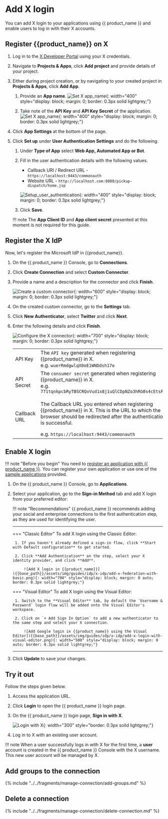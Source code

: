 # Add X login

You can add X login to your applications using {{ product_name }} and enable users to log in with their X accounts.

## Register {{product_name}} on X

1. Log in to the [X Developer Portal](https://developer.twitter.com/) using your X credentials.

2. Navigate to **Projects & Apps**, click **Add project** and provide details of your project.

3. Either during project creation, or by navigating to your created project in **Projects & Apps**, click **Add App**.

    1. Provide an **App name**.
       ![Set X app_name]({{base_path}}/assets/img/samples/x-app-name.png){: width="400" style="display: block; margin: 0; border: 0.3px solid lightgrey;"}

    2. Take note of the **API Key** and **API Key Secret** of the application.
       ![Set X app_name]({{base_path}}/assets/img/samples/x-key-token.png){: width="400" style="display: block; margin: 0; border: 0.3px solid lightgrey;"}

4. Click **App Settings** at the bottom of the page.

5. Click **Set up** under **User Authentication Settings** and do the following.

   1. Under **Type of App** select **Web App, Automated App or Bot**.

   2. Fill in the user authentication details with the following values.

      - Callback URI / Redirect URL - `https://localhost:9443/commonauth`
      - Website URL - `http://localhost.com:8080/pickup-dispatch/home.jsp`

      ![Setup_user_authentication]({{base_path}}/assets/img/samples/x-auth-config.png){: width="400" style="display: block; margin: 0; border: 0.3px solid lightgrey;"}

   3. Click **Save**.

    !!! note
        The **App Client ID** and **App client secret** presented at this moment is not required for this guide.

## Register the X IdP

Now, let's register the Microsoft IdP in {{product_name}}.

1. On the {{ product_name }} Console, go to **Connections**.

2. Click **Create Connection** and select **Custom Connector**.

3. Provide a name and a description for the connector and click **Finish**.

      ![Create a custom connector]({{base_path}}/assets/img/samples/x-custom-connector.png){: width="600" style="display: block; margin: 0; border: 0.3px solid lightgrey;"}

4. On the created custom connector, go to the **Settings** tab.

5. Click **New Authenticator**, select **Twitter** and click **Next**.

6. Enter the following details and click **Finish**.

      ![Configure the X connector]({{base_path}}/assets/img/samples/x-configure-connector.png){: width="700" style="display: block; margin: 0; border: 0.3px solid lightgrey;"}

      <table>
         <tr>
            <td>API Key</td>
            <td>The <code>API key</code> generated when registering {{product_name}} in X.<br>
               e.g. <code>wuerRmdgwlqX0oE1WNDdsh17o</code></td>
         </tr>
         <tr>
            <td>API Secret</td>
            <td>The <code>consumer secret</code> generated when registering {{product_name}} in X.
            <br>
               e.g. <code>771tqnkpcbRyTBSCRQvVud1x8j1uQlCDpNZo3hRG0s4cEtsFky</code></td>
         </tr>
         <tr">
            <td>Callback URL</td>
            <td><p>The Callback URL you entered when registering {{product_name}} in X. This is the URL to which the browser should be redirected after the authentication is successful.</p>
            e.g. <code>https://localhost:9443/commonauth</code></td>
       </tr>
       </table>

## Enable X login

!!! note "Before you begin"
    You need to [register an application with {{ product_name }}]({{base_path}}/guides/applications/). You can register your own application or use one of the [sample applications]({{base_path}}/get-started/try-samples/) provided.

1. On the {{ product_name }} Console, go to **Applications**.
2. Select your application, go to the **Sign-in Method** tab and add X login from your preferred editor:

    !!! note "Recommendations"
        {{ product_name }} recommends adding your social and enterprise connections to the first authentication step, as they are used for identifying the user.

    ---
    === "Classic Editor"
        To add X login using the Classic Editor:

        1. If you haven't already defined a sign-in flow, click **Start with Default configuration** to get started.
    
        2. Click **Add Authentication** on the step, select your X identity provider, and click **Add**.

            ![Add X login in {{product_name}}]({{base_path}}/assets/img/guides/idp/x-idp/add-x-federation-with-basic.png){: width="700" style="display: block; margin: 0 auto; border: 0.3px solid lightgrey;"}

    === "Visual Editor"
        To add X login using the Visual Editor:

        1. Switch to the **Visual Editor** tab, by default the `Username & Password` login flow will be added onto the Visual Editor's workspace.
    
        2. Click on `+ Add Sign In Option` to add a new authenticator to the same step and select your X connection.

            ![Add Google login in {{product_name}} using the Visual Editor]({{base_path}}/assets/img/guides/idp/x-idp/add-x-login-with-visual-editor.png){: width="500" style="display: block; margin: 0 auto; border: 0.3px solid lightgrey;"}

    ---

3. Click **Update** to save your changes.

## Try it out

Follow the steps given below.

1. Access the application URL.

2. Click **Login** to open the {{ product_name }} login page.

3. On the {{ product_name }} login page, **Sign in with X**.

    ![Login with X]({{base_path}}/assets/img/guides/idp/x-idp/sign-in-with-x.png){: width="300" style="border: 0.3px solid lightgrey;"}

4. Log in to X with an existing user account.

!!! note
    When a user successfully logs in with X for the first time, a **user** account is created in the {{ product_name }} Console with the X username. This new user account will be managed by X.

## Add groups to the connection

{% include "../../fragments/manage-connection/add-groups.md" %}

## Delete a connection

{% include "../../fragments/manage-connection/delete-connection.md" %}